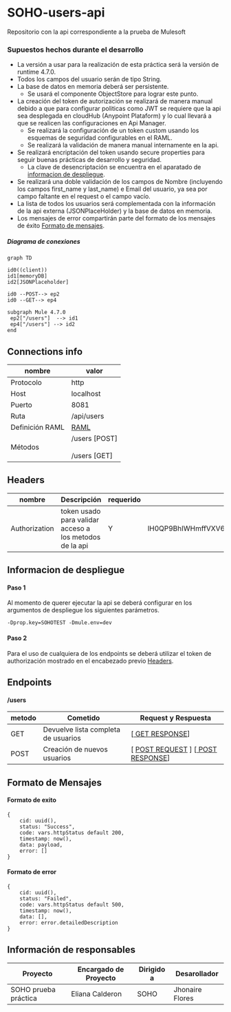 # SOHO-users-api
Repositorio con la api correspondiente a la prueba de Mulesoft

### Supuestos hechos durante el desarrollo

- La versión a usar para la realización de esta práctica será la versión de runtime 4.7.0.
- Todos los campos del usuario serán de tipo String.
- La base de datos en memoria deberá ser persistente.
    - Se usará el componente ObjectStore para lograr este punto.
- La creación del token de autorización se realizará de manera manual debido a que para configurar politicas como JWT se requiere que la api sea desplegada en cloudHub (Anypoint Plataform) y lo cual llevará a que se realicen las configuraciones en Api Manager.
    - Se realizará la configuración de un token custom usando los esquemas de seguridad configurables en el RAML.
    - Se realizará la validación de manera manual internamente en la api.
- Se realizará encriptación del token usando secure properties para seguir buenas prácticas de desarrollo y seguridad.
    - La clave de desencriptación se encuentra en el aparatado de [informacion de despliegue](#ides1).
- Se realizará una doble validación de los campos de Nombre (incluyendo los campos first_name y last_name) e Email del usuario, ya sea por campo faltante en el request o el campo vacío.
- La lista de todos los usuarios será complementada con la información de la api externa (JSONPlaceHolder) y la base de datos en memoria.
- Los mensajes de error compartirán parte del formato de los mensajes de éxito [Formato de mensajes](#fom1).

##### Diagrama de conexiones

```mermaid
graph TD

id0((client)) 
id1[memoryDB]
id2[JSONPlaceholder]

id0 --POST--> ep2 
id0 --GET--> ep4

subgraph Mule 4.7.0
 ep2["/users"]  --> id1
 ep4["/users"] --> id2
end
```

<div style="page-break-after: always; break-after: page;"></div>

## Connections info

| nombre                   | valor                                                        |
| ---------------------- | ------------------------------------------------------------ |
| Protocolo               | http                                      
| Host                   | localhost                                             |
| Puerto                   | 8081                                                          |
| Ruta                   | /api/users                |
| Definición RAML | [RAML](src/main/resources/api/api-users.raml) |
| Métodos                | /users  [POST] <br /><br />/users [GET] |

<div id='he1'> </div>

## Headers

| nombre             |Descripción                                                  | requerido | Valor
| ---------------- |  ------------------------------------------------------------ | -------- | ------- |
| Authorization       | token usado para validar acceso a los metodos de la api                      | Y      | lH0QP9BhIWHmffVXV6vcXxCHtXLu1hiDUetTKEkhRwpfKdK1hyRlc6wJiG7TViS9 |

<div id='ides1'> </div>

## Informacion de despliegue

#### Paso 1
Al momento de querer ejecutar la api se deberá configurar en los argumentos de despliegue los siguientes parámetros.
    
    -Dprop.key=SOHOTEST -Dmule.env=dev

#### Paso 2
Para el uso de cualquiera de los endpoints se deberá utilizar el token de authorización mostrado en el encabezado previo [Headers](#he1).


## Endpoints


#### /users


| metodo |  Cometido              | Request y Respuesta |
 | ------ |  -------------- | -------------------------- |
 | GET  | Devuelve lista completa de usuarios |  [[ GET RESPONSE](src/main/resources/api/Examples/Responses/Response-get-users.json)]                          |
| POST    | Creación de nuevos usuarios|  [ [ POST REQUEST](src/main/resources/api/Examples/Request/Request-users.json) ]  [[ POST RESPONSE](src/main/resources/api/Examples/Responses/Response-add-users.json)]                                             |

<div id='fom1'> </div>

## Formato de Mensajes

#### Formato de exito
    {
        cid: uuid(),
        status: "Success",
        code: vars.httpStatus default 200,
        timestamp: now(),
        data: payload,
        error: []
    }

#### Formato de error
    {
        cid: uuid(),
        status: "Failed",
        code: vars.httpStatus default 500,
        timestamp: now(),
        data: [],
        error: error.detailedDescription
    }

## Información de responsables

| Proyecto                                    | Encargado de Proyecto | Dirigido a     | Desarollador  |
| ------------------------------------------ | -------------------- | -------------------- | ---------- |
| SOHO prueba práctica | Eliana Calderon    | SOHO | Jhonaire Flores|

